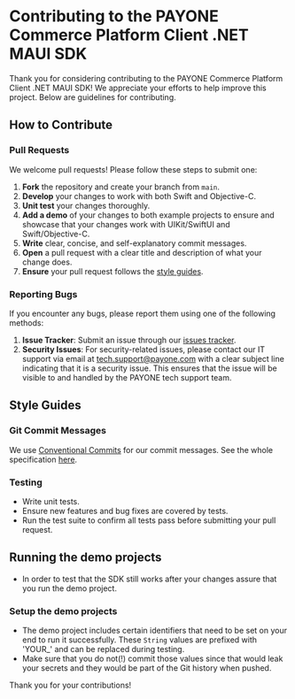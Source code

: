 # Contributing to the PAYONE Commerce Platform Client .NET MAUI SDK

Thank you for considering contributing to the PAYONE Commerce Platform Client .NET MAUI SDK! We appreciate your efforts to help improve this project. Below are guidelines for contributing.

## How to Contribute

### Pull Requests

We welcome pull requests! Please follow these steps to submit one:

1. **Fork** the repository and create your branch from `main`.
2. **Develop** your changes to work with both Swift and Objective-C.
3. **Unit test** your changes thoroughly.
4. **Add a demo** of your changes to both example projects to ensure and showcase that your changes work with UIKit/SwiftUI and Swift/Objective-C.
5. **Write** clear, concise, and self-explanatory commit messages. 
6. **Open** a pull request with a clear title and description of what your change does.
7. **Ensure** your pull request follows the [style guides](#style-guides).

### Reporting Bugs

If you encounter any bugs, please report them using one of the following methods:

1. **Issue Tracker**: Submit an issue through our [issues tracker](https://github.com/bnotech/PCP-client-netmaui-SDK/issues/new).
2. **Security Issues**: For security-related issues, please contact our IT support via email at tech.support@payone.com with a clear subject line indicating that it is a security issue. This ensures that the issue will be visible to and handled by the PAYONE tech support team.

## Style Guides

### Git Commit Messages

We use [Conventional Commits](https://www.conventionalcommits.org/) for our commit messages. See the whole specification [here](https://www.conventionalcommits.org/en/v1.0.0/#specification).

### Testing

- Write unit tests.
- Ensure new features and bug fixes are covered by tests.
- Run the test suite to confirm all tests pass before submitting your pull request.

## Running the demo projects

- In order to test that the SDK still works after your changes assure that you run the demo project.

### Setup the demo projects

- The demo project includes certain identifiers that need to be set on your end to run it successfully. These `String` values are prefixed with 'YOUR_' and can be replaced during testing.
- Make sure that you do not(!) commit those values since that would leak your secrets and they would be part of the Git history when pushed.
 
Thank you for your contributions!